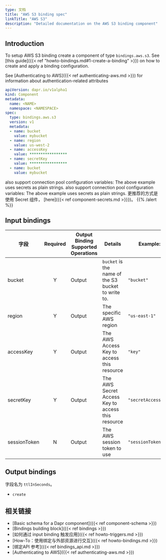 ```yaml
---
type: 文档
title: "AWS S3 binding spec"
linkTitle: "AWS S3"
description: "Detailed documentation on the AWS S3 binding component"
---
```


## Introduction

To setup AWS S3 binding create a component of type `bindings.aws.s3`. See [this guide]({{< ref "howto-bindings.md#1-create-a-binding" >}}) on how to create and apply a binding configuration.

See [Authenticating to AWS]({{< ref authenticating-aws.md >}}) for information about authentication-related attributes

```yaml
apiVersion: dapr.io/v1alpha1
kind: Component
metadata:
  name: <NAME>
  namespace: <NAMESPACE>
spec:
  type: bindings.aws.s3
  version: v1
  metadata:
  - name: bucket
    value: mybucket
  - name: region
    value: us-west-2
  - name: accessKey
    value: *****************
  - name: secretKey
    value: *****************
  - name: bucket
    value: mybucket
```

also support connection pool configuration variables:
The above example uses secrets as plain strings. also support connection pool configuration variables: The above example uses secrets as plain strings. 更推荐的方式是使用 Secret 组件， [here]({{< ref component-secrets.md >}}})。
{{% /alert %}}

## Input bindings

| 字段           | Required | Output Binding Supported Operations | Details                                            | Example:            |
| ------------ |:--------:| ----------------------------------- | -------------------------------------------------- | ------------------- |
| bucket       |    Y     | Output                              | `bucket` is the name of the S3 bucket to write to. | `"bucket"`          |
| region       |    Y     | Output                              | The specific AWS region                            | `"us-east-1"`       |
| accessKey    |    Y     | Output                              | The AWS Access Key to access this resource         | `"key"`             |
| secretKey    |    Y     | Output                              | The AWS Secret Access Key to access this resource  | `"secretAccessKey"` |
| sessionToken |    N     | Output                              | The AWS session token to use                       | `"sessionToken"`    |


## Output bindings

字段名为 `ttlInSeconds`。

- `create`

## 相关链接

- [Basic schema for a Dapr component]({{< ref component-schema >}})
- [Bindings building block]({{< ref bindings >}})
- [如何通过 input binding 触发应用]({{< ref howto-triggers.md >}})
- [How-To：使用绑定与外部资源进行交互]({{< ref howto-bindings.md >}})
- [绑定API 参考]({{< ref bindings_api.md >}})
- [Authenticating to AWS]({{< ref authenticating-aws.md >}})
